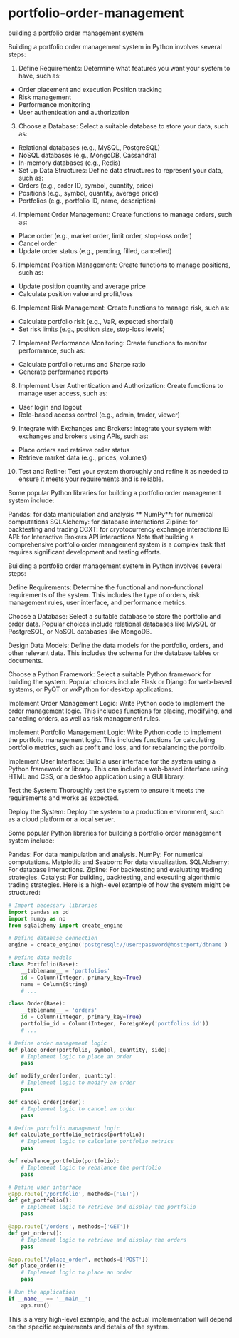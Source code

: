 # portfolio-order-management
building a portfolio order management system

Building a portfolio order management system in Python involves several steps:

1. Define Requirements: Determine what features you want your system to have, such as:
  * Order placement and execution
Position tracking
  * Risk management
  * Performance monitoring
  * User authentication and authorization
3. Choose a Database: Select a suitable database to store your data, such as:
  * Relational databases (e.g., MySQL, PostgreSQL)
  * NoSQL databases (e.g., MongoDB, Cassandra)
  * In-memory databases (e.g., Redis)
  * Set up Data Structures: Define data structures to represent your data, such as:
  * Orders (e.g., order ID, symbol, quantity, price)
  * Positions (e.g., symbol, quantity, average price)
  * Portfolios (e.g., portfolio ID, name, description)
4. Implement Order Management: Create functions to manage orders, such as:
* Place order (e.g., market order, limit order, stop-loss order)
* Cancel order
* Update order status (e.g., pending, filled, cancelled)
5. Implement Position Management: Create functions to manage positions, such as:
* Update position quantity and average price
* Calculate position value and profit/loss
6. Implement Risk Management: Create functions to manage risk, such as:
* Calculate portfolio risk (e.g., VaR, expected shortfall)
* Set risk limits (e.g., position size, stop-loss levels)
7. Implement Performance Monitoring: Create functions to monitor performance, such as:
* Calculate portfolio returns and Sharpe ratio
* Generate performance reports
8. Implement User Authentication and Authorization: Create functions to manage user access, such as:
* User login and logout
* Role-based access control (e.g., admin, trader, viewer)
9. Integrate with Exchanges and Brokers: Integrate your system with exchanges and brokers using APIs, such as:
* Place orders and retrieve order status
* Retrieve market data (e.g., prices, volumes)
10. Test and Refine: Test your system thoroughly and refine it as needed to ensure it meets your requirements and is reliable.

Some popular Python libraries for building a portfolio order management system include:

Pandas: for data manipulation and analysis
** NumPy**: for numerical computations
SQLAlchemy: for database interactions
Zipline: for backtesting and trading
CCXT: for cryptocurrency exchange interactions
IB API: for Interactive Brokers API interactions
Note that building a comprehensive portfolio order management system is a complex task that requires significant development and testing efforts.


Building a portfolio order management system in Python involves several steps:

Define Requirements: Determine the functional and non-functional requirements of the system. This includes the type of orders, risk management rules, user interface, and performance metrics.

Choose a Database: Select a suitable database to store the portfolio and order data. Popular choices include relational databases like MySQL or PostgreSQL, or NoSQL databases like MongoDB.

Design Data Models: Define the data models for the portfolio, orders, and other relevant data. This includes the schema for the database tables or documents.

Choose a Python Framework: Select a suitable Python framework for building the system. Popular choices include Flask or Django for web-based systems, or PyQT or wxPython for desktop applications.

Implement Order Management Logic: Write Python code to implement the order management logic. This includes functions for placing, modifying, and canceling orders, as well as risk management rules.

Implement Portfolio Management Logic: Write Python code to implement the portfolio management logic. This includes functions for calculating portfolio metrics, such as profit and loss, and for rebalancing the portfolio.

Implement User Interface: Build a user interface for the system using a Python framework or library. This can include a web-based interface using HTML and CSS, or a desktop application using a GUI library.

Test the System: Thoroughly test the system to ensure it meets the requirements and works as expected.

Deploy the System: Deploy the system to a production environment, such as a cloud platform or a local server.

Some popular Python libraries for building a portfolio order management system include:

Pandas: For data manipulation and analysis.
NumPy: For numerical computations.
Matplotlib and Seaborn: For data visualization.
SQLAlchemy: For database interactions.
Zipline: For backtesting and evaluating trading strategies.
Catalyst: For building, backtesting, and executing algorithmic trading strategies.
Here is a high-level example of how the system might be structured:

```Python
# Import necessary libraries
import pandas as pd
import numpy as np
from sqlalchemy import create_engine

# Define database connection
engine = create_engine('postgresql://user:password@host:port/dbname')

# Define data models
class Portfolio(Base):
    __tablename__ = 'portfolios'
    id = Column(Integer, primary_key=True)
    name = Column(String)
    # ...

class Order(Base):
    __tablename__ = 'orders'
    id = Column(Integer, primary_key=True)
    portfolio_id = Column(Integer, ForeignKey('portfolios.id'))
    # ...

# Define order management logic
def place_order(portfolio, symbol, quantity, side):
    # Implement logic to place an order
    pass

def modify_order(order, quantity):
    # Implement logic to modify an order
    pass

def cancel_order(order):
    # Implement logic to cancel an order
    pass

# Define portfolio management logic
def calculate_portfolio_metrics(portfolio):
    # Implement logic to calculate portfolio metrics
    pass

def rebalance_portfolio(portfolio):
    # Implement logic to rebalance the portfolio
    pass

# Define user interface
@app.route('/portfolio', methods=['GET'])
def get_portfolio():
    # Implement logic to retrieve and display the portfolio
    pass

@app.route('/orders', methods=['GET'])
def get_orders():
    # Implement logic to retrieve and display the orders
    pass

@app.route('/place_order', methods=['POST'])
def place_order():
    # Implement logic to place an order
    pass

# Run the application
if __name__ == '__main__':
    app.run()
```
This is a very high-level example, and the actual implementation will depend on the specific requirements and details of the system.
